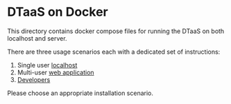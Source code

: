 # DTaaS on Docker

This directory contains docker compose files for running the DTaaS
on both localhost and server.

There are three usage scenarios each with a dedicated set of instructions:

1. Single user [localhost](./LOCALHOST.md)
2. Multi-user [web application](./SERVER.md)
3. [Developers](dev/README.md)

Please choose an appropriate installation scenario.

